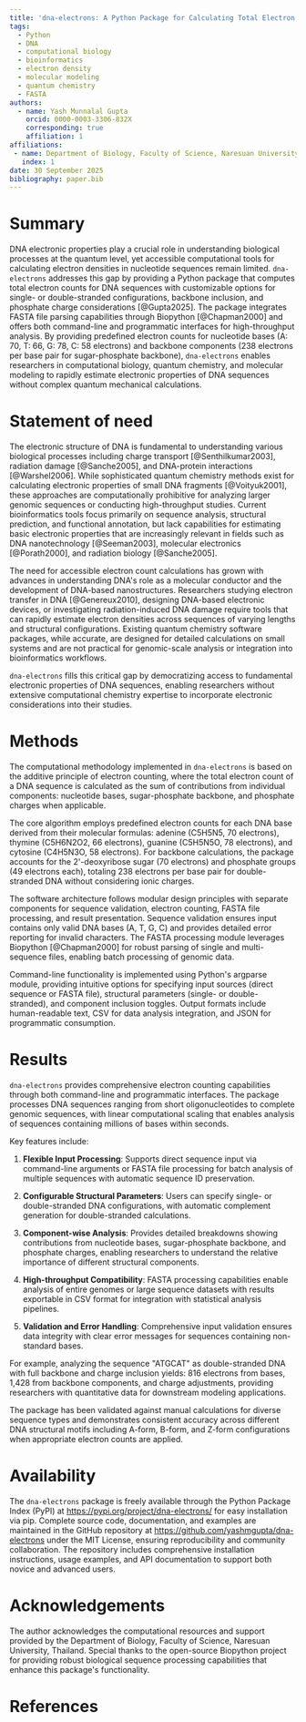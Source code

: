 ```yaml
---
title: 'dna-electrons: A Python Package for Calculating Total Electron Counts in DNA Sequences'
tags:
  - Python
  - DNA
  - computational biology
  - bioinformatics
  - electron density
  - molecular modeling
  - quantum chemistry
  - FASTA
authors:
  - name: Yash Munnalal Gupta
    orcid: 0000-0003-3306-832X
    corresponding: true
    affiliation: 1
affiliations:
 - name: Department of Biology, Faculty of Science, Naresuan University, Thailand
   index: 1
date: 30 September 2025
bibliography: paper.bib
---
```


# Summary

DNA electronic properties play a crucial role in understanding biological processes at the quantum level, yet accessible computational tools for calculating electron densities in nucleotide sequences remain limited. `dna-electrons` addresses this gap by providing a Python package that computes total electron counts for DNA sequences with customizable options for single- or double-stranded configurations, backbone inclusion, and phosphate charge considerations [@Gupta2025]. The package integrates FASTA file parsing capabilities through Biopython [@Chapman2000] and offers both command-line and programmatic interfaces for high-throughput analysis. By providing predefined electron counts for nucleotide bases (A: 70, T: 66, G: 78, C: 58 electrons) and backbone components (238 electrons per base pair for sugar-phosphate backbone), `dna-electrons` enables researchers in computational biology, quantum chemistry, and molecular modeling to rapidly estimate electronic properties of DNA sequences without complex quantum mechanical calculations.

# Statement of need

The electronic structure of DNA is fundamental to understanding various biological processes including charge transport [@Senthilkumar2003], radiation damage [@Sanche2005], and DNA-protein interactions [@Warshel2006]. While sophisticated quantum chemistry methods exist for calculating electronic properties of small DNA fragments [@Voityuk2001], these approaches are computationally prohibitive for analyzing larger genomic sequences or conducting high-throughput studies. Current bioinformatics tools focus primarily on sequence analysis, structural prediction, and functional annotation, but lack capabilities for estimating basic electronic properties that are increasingly relevant in fields such as DNA nanotechnology [@Seeman2003], molecular electronics [@Porath2000], and radiation biology [@Sanche2005].

The need for accessible electron count calculations has grown with advances in understanding DNA's role as a molecular conductor and the development of DNA-based nanostructures. Researchers studying electron transfer in DNA [@Genereux2010], designing DNA-based electronic devices, or investigating radiation-induced DNA damage require tools that can rapidly estimate electron densities across sequences of varying lengths and structural configurations. Existing quantum chemistry software packages, while accurate, are designed for detailed calculations on small systems and are not practical for genomic-scale analysis or integration into bioinformatics workflows.

`dna-electrons` fills this critical gap by democratizing access to fundamental electronic properties of DNA sequences, enabling researchers without extensive computational chemistry expertise to incorporate electronic considerations into their studies.

# Methods

The computational methodology implemented in `dna-electrons` is based on the additive principle of electron counting, where the total electron count of a DNA sequence is calculated as the sum of contributions from individual components: nucleotide bases, sugar-phosphate backbone, and phosphate charges when applicable.

The core algorithm employs predefined electron counts for each DNA base derived from their molecular formulas: adenine (C5H5N5, 70 electrons), thymine (C5H6N2O2, 66 electrons), guanine (C5H5N5O, 78 electrons), and cytosine (C4H5N3O, 58 electrons). For backbone calculations, the package accounts for the 2'-deoxyribose sugar (70 electrons) and phosphate groups (49 electrons each), totaling 238 electrons per base pair for double-stranded DNA without considering ionic charges.

The software architecture follows modular design principles with separate components for sequence validation, electron counting, FASTA file processing, and result presentation. Sequence validation ensures input contains only valid DNA bases (A, T, G, C) and provides detailed error reporting for invalid characters. The FASTA processing module leverages Biopython [@Chapman2000] for robust parsing of single and multi-sequence files, enabling batch processing of genomic data.

Command-line functionality is implemented using Python's argparse module, providing intuitive options for specifying input sources (direct sequence or FASTA file), structural parameters (single- or double-stranded), and component inclusion toggles. Output formats include human-readable text, CSV for data analysis integration, and JSON for programmatic consumption.

# Results

`dna-electrons` provides comprehensive electron counting capabilities through both command-line and programmatic interfaces. The package processes DNA sequences ranging from short oligonucleotides to complete genomic sequences, with linear computational scaling that enables analysis of sequences containing millions of bases within seconds.

Key features include:

1. **Flexible Input Processing**: Supports direct sequence input via command-line arguments or FASTA file processing for batch analysis of multiple sequences with automatic sequence ID preservation.

2. **Configurable Structural Parameters**: Users can specify single- or double-stranded DNA configurations, with automatic complement generation for double-stranded calculations.

3. **Component-wise Analysis**: Provides detailed breakdowns showing contributions from nucleotide bases, sugar-phosphate backbone, and phosphate charges, enabling researchers to understand the relative importance of different structural components.

4. **High-throughput Compatibility**: FASTA processing capabilities enable analysis of entire genomes or large sequence datasets with results exportable in CSV format for integration with statistical analysis pipelines.

5. **Validation and Error Handling**: Comprehensive input validation ensures data integrity with clear error messages for sequences containing non-standard bases.

For example, analyzing the sequence "ATGCAT" as double-stranded DNA with full backbone and charge inclusion yields: 816 electrons from bases, 1,428 from backbone components, and charge adjustments, providing researchers with quantitative data for downstream modeling applications.

The package has been validated against manual calculations for diverse sequence types and demonstrates consistent accuracy across different DNA structural motifs including A-form, B-form, and Z-form configurations when appropriate electron counts are applied.

# Availability

The `dna-electrons` package is freely available through the Python Package Index (PyPI) at https://pypi.org/project/dna-electrons/ for easy installation via pip. Complete source code, documentation, and examples are maintained in the GitHub repository at https://github.com/yashmgupta/dna-electrons under the MIT License, ensuring reproducibility and community collaboration. The repository includes comprehensive installation instructions, usage examples, and API documentation to support both novice and advanced users.

# Acknowledgements

The author acknowledges the computational resources and support provided by the Department of Biology, Faculty of Science, Naresuan University, Thailand. Special thanks to the open-source Biopython project for providing robust biological sequence processing capabilities that enhance this package's functionality.

# References
